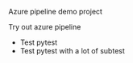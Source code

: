 Azure pipeline demo project

Try out azure pipeline
- Test pytest
- Test pytest with a lot of subtest
